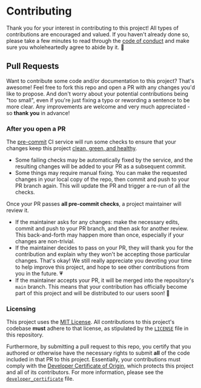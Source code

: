 # Contributing

Thank you for your interest in contributing to this project! All types of
contributions are encouraged and valued. If you haven't already done so, please
take a few minutes to read through the [code of conduct](code_of_conduct.md) and
make sure you wholeheartedly agree to abide by it. 💖

## Pull Requests

Want to contribute some code and/or documentation to this project? That's
awesome! Feel free to fork this repo and open a PR with any changes you'd like
to propose. And don't worry about your potential contributions being "too
small", even if you're just fixing a typo or rewording a sentence to be more
clear. Any improvements are welcome and very much appreciated - so **thank you**
in advance!

### After you open a PR

The [pre-commit](https://pre-commit.com/) CI service will run some checks to
ensure that your changes keep this project [clean, green, and healthy][ci].

[ci]: https://results.pre-commit.ci/latest/github/nuztalgia/taterbot/main

- Some failing checks may be automatically fixed by the service, and the
  resulting changes will be added to your PR as a subsequent commit.
- Some things may require manual fixing. You can make the requested changes in
  your local copy of the repo, then commit and push to your PR branch again.
  This will update the PR and trigger a re-run of all the checks.

Once your PR passes **all pre-commit checks**, a project maintainer will review
it.

- If the maintainer asks for any changes: make the necessary edits, commit and
  push to your PR branch, and then ask for another review. This back-and-forth
  may happen more than once, especially if your changes are non-trivial.
- If the maintainer decides to pass on your PR, they will thank you for the
  contribution and explain why they won't be accepting those particular changes.
  That's okay! We still really appreciate you devoting your time to help improve
  this project, and hope to see other contributions from you in the future. 💗
- If the maintainer accepts your PR, it will be merged into the repository's
  `main` branch. This means that your contribution has officially become part of
  this project and will be distributed to our users soon! 🎉

### Licensing

This project uses the [MIT License](https://choosealicense.com/licenses/mit/).
All contributions to this project's codebase **must** adhere to that license, as
stipulated by the [`LICENSE`](/LICENSE) file in this repository.

Furthermore, by submitting a pull request to this repo, you certify that you
authored or otherwise have the necessary rights to submit **all** of the code
included in that PR to this project. Essentially, your contributions must comply
with the [Developer Certificate of Origin](https://developercertificate.org/),
which protects this project and all of its contributors. For more information,
please see the [`developer_certificate`](developer_certificate.md) file.
